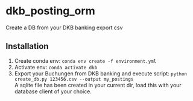 # dkb_posting_orm
Create a DB from your DKB banking export csv

## Installation

1. Create conda env: `conda env create -f environment.yml`
2. Activate env: `conda activate dkb`
3. Export your Buchungen from DKB banking and execute script: `python create_db.py 123456.csv --output my_postings`  
A sqlite file has been created in your current dir, load this with your database client of your choice.
